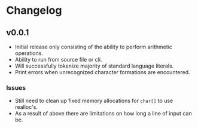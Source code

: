 # Changelog

## v0.0.1
* Initial release only consisting of the ability to perform arithmetic operations.
* Ability to run from source file or cli.
* Will successfully tokenize majority of standard language literals.
* Print errors when unrecognized character formations are encountered.

### Issues
* Still need to clean up fixed memory allocations for `char[]` to use realloc's.
* As a result of above there are limitations on how long a line of input can be.

